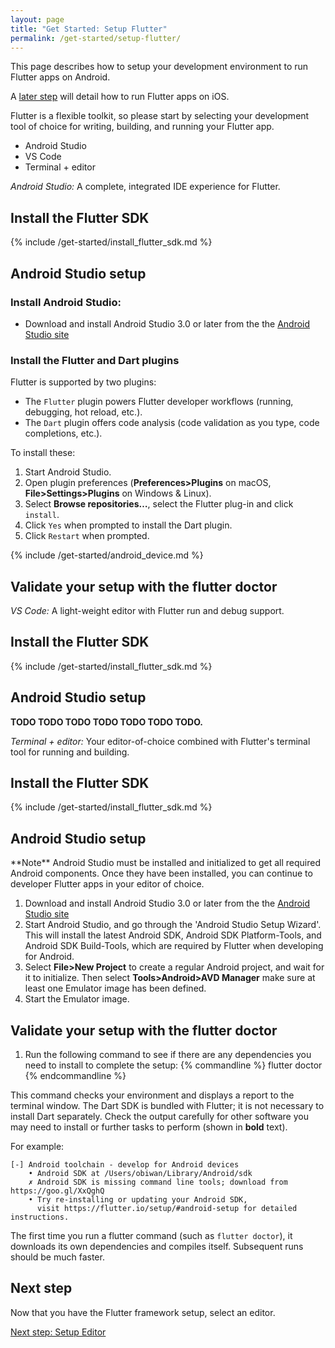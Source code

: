 ```yaml
---
layout: page
title: "Get Started: Setup Flutter"
permalink: /get-started/setup-flutter/
---
```


This page describes how to setup your development environment to run Flutter
apps on Android.

A [later step](/get-started/setup-ios/) will detail how to run Flutter apps on iOS.

Flutter is a flexible toolkit, so please start by selecting your development
tool of choice for writing, building, and running your Flutter app.

<ul class="tabs__top-bar">
    <li class="tab-link current" data-tab="tab-install-androidsstudio">Android Studio</li>
    <li class="tab-link" data-tab="tab-install-vscode">VS Code</li>
    <li class="tab-link" data-tab="tab-install-terminal">Terminal + editor</li>
</ul>

<div id="tab-install-androidsstudio" class="tabs__content current" markdown="1">

*Android Studio:* A complete, integrated IDE experience for Flutter. 

## Install the Flutter SDK

{% include /get-started/install_flutter_sdk.md %}

## Android Studio setup

### Install Android Studio:

   * Download and install Android Studio 3.0 or later from the the [Android
     Studio site](https://developer.android.com/studio/index.html)

### Install the Flutter and Dart plugins

Flutter is supported by two plugins:

   * The `Flutter` plugin powers Flutter developer workflows (running,
     debugging, hot reload, etc.).
   * The `Dart` plugin offers code analysis (code validation as you type, code
     completions, etc.).

To install these:

   1. Start Android Studio.
   1. Open plugin preferences (**Preferences>Plugins** on macOS,
      **File>Settings>Plugins** on Windows & Linux).
   1. Select **Browse repositories…**,  select the Flutter plug-in and click
      `install`.
   1. Click `Yes` when prompted to install the Dart plugin.
   1. Click `Restart` when prompted.

{% include /get-started/android_device.md %}

## Validate your setup with the flutter doctor

</div>

<div id="tab-install-vscode" class="tabs__content" markdown="1">

*VS Code:* A light-weight editor with Flutter run and debug support.

## Install the Flutter SDK

{% include /get-started/install_flutter_sdk.md %}

## Android Studio setup

**TODO TODO TODO TODO TODO TODO TODO.**

</div>

<div id="tab-install-terminal" class="tabs__content" markdown="1">

*Terminal + editor:* Your editor-of-choice combined with Flutter's terminal tool
for running and building.

## Install the Flutter SDK

{% include /get-started/install_flutter_sdk.md %}

## Android Studio setup

<aside id="note" class="alert alert-info" markdown="1">
**Note** Android Studio must be installed and initialized to get all required
Android components. Once they have been installed, you can continue to developer
Flutter apps in your editor of choice.
</aside>

   1. Download and install Android Studio 3.0 or later from the the [Android
      Studio site](https://developer.android.com/studio/index.html)
   1. Start Android Studio, and go through the 'Android Studio Setup Wizard'.
      This will install the latest Android SDK, Android SDK Platform-Tools, and
      Android SDK Build-Tools, which are required by Flutter when developing for
      Android.
   1. Select **File>New Project** to create a regular Android project, and wait
      for it to initialize. Then select **Tools>Android>AVD Manager** make sure
      at least one Emulator image has been defined.
   1. Start the Emulator image.

## Validate your setup with the flutter doctor

   1. Run the following command to see if there are any dependencies you need to
      install to complete the setup:
   {% commandline %}
   flutter doctor
   {% endcommandline %}

This command checks your environment and displays a report to the terminal window.
The Dart SDK is bundled with Flutter; it is not necessary to install Dart separately.
Check the output carefully for other software you may need to install or further 
tasks to perform (shown in **bold** text).

For example:
```
[-] Android toolchain - develop for Android devices
    • Android SDK at /Users/obiwan/Library/Android/sdk
    ✗ Android SDK is missing command line tools; download from https://goo.gl/XxQghQ
    • Try re-installing or updating your Android SDK,
      visit https://flutter.io/setup/#android-setup for detailed instructions.
```

The first time you run a flutter command (such as `flutter doctor`), it downloads its own dependencies and compiles
itself. Subsequent runs should be much faster.

</div>

## Next step

Now that you have the Flutter framework setup, select an editor.

[Next step: Setup Editor](/get-started/setup-editor/)

